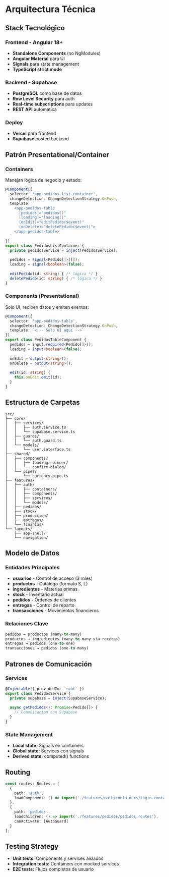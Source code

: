 # Arquitectura Técnica

## Stack Tecnológico

### Frontend - Angular 18+
- **Standalone Components** (no NgModules)
- **Angular Material** para UI
- **Signals** para state management
- **TypeScript strict mode**

### Backend - Supabase
- **PostgreSQL** como base de datos
- **Row Level Security** para auth
- **Real-time subscriptions** para updates
- **REST API** automática

### Deploy
- **Vercel** para frontend
- **Supabase** hosted backend

## Patrón Presentational/Container

### Containers
Manejan lógica de negocio y estado:
```typescript
@Component({
  selector: 'app-pedidos-list-container',
  changeDetection: ChangeDetectionStrategy.OnPush,
  template: `
    <app-pedidos-table 
      [pedidos]="pedidos()"
      [loading]="loading()"
      (onEdit)="editPedido($event)"
      (onDelete)="deletePedido($event)">
    </app-pedidos-table>
  `
})
export class PedidosListContainer {
  private pedidosService = inject(PedidosService);
  
  pedidos = signal<Pedido[]>([]);
  loading = signal<boolean>(false);
  
  editPedido(id: string) { /* lógica */ }
  deletePedido(id: string) { /* lógica */ }
}
```

### Components (Presentational)
Solo UI, reciben datos y emiten eventos:
```typescript
@Component({
  selector: 'app-pedidos-table',
  changeDetection: ChangeDetectionStrategy.OnPush,
  template: `<!-- Solo UI aquí -->`
})
export class PedidosTableComponent {
  pedidos = input.required<Pedido[]>();
  loading = input<boolean>(false);
  
  onEdit = output<string>();
  onDelete = output<string>();
  
  edit(id: string) {
    this.onEdit.emit(id);
  }
}
```

## Estructura de Carpetas

```
src/
├── core/
│   ├── services/
│   │   ├── auth.service.ts
│   │   └── supabase.service.ts
│   ├── guards/
│   │   └── auth.guard.ts
│   └── models/
│       └── user.interface.ts
├── shared/
│   ├── components/
│   │   ├── loading-spinner/
│   │   └── confirm-dialog/
│   └── pipes/
│       └── currency.pipe.ts
├── features/
│   ├── auth/
│   │   ├── containers/
│   │   ├── components/
│   │   ├── services/
│   │   └── models/
│   ├── pedidos/
│   ├── stock/
│   ├── produccion/
│   ├── entregas/
│   └── finanzas/
└── layouts/
    ├── app-shell/
    └── navigation/
```

## Modelo de Datos

### Entidades Principales
- **usuarios** - Control de acceso (3 roles)
- **productos** - Catálogo (formato S, L)
- **ingredientes** - Materias primas
- **stock** - Inventario actual
- **pedidos** - Órdenes de clientes
- **entregas** - Control de reparto
- **transacciones** - Movimientos financieros

### Relaciones Clave
```sql
pedidos → productos (many-to-many)
productos → ingredientes (many-to-many vía recetas)
entregas → pedidos (one-to-one)
transacciones → pedidos (one-to-many)
```

## Patrones de Comunicación

### Services
```typescript
@Injectable({ providedIn: 'root' })
export class PedidosService {
  private supabase = inject(SupabaseService);
  
  async getPedidos(): Promise<Pedido[]> {
    // Comunicación con Supabase
  }
}
```

### State Management
- **Local state:** Signals en containers
- **Global state:** Services con signals
- **Derived state:** computed() functions

## Routing

```typescript
const routes: Routes = [
  {
    path: 'auth',
    loadComponent: () => import('./features/auth/containers/login.container')
  },
  {
    path: 'pedidos',
    loadChildren: () => import('./features/pedidos/pedidos.routes'),
    canActivate: [AuthGuard]
  }
];
```

## Testing Strategy

- **Unit tests:** Components y services aislados
- **Integration tests:** Containers con mocked services  
- **E2E tests:** Flujos completos de usuario